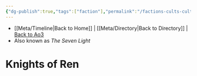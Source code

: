 ```yaml
---
{"dg-publish":true,"tags":["faction"],"permalink":"/factions-cults-cultures-governments/knights-of-ren/","dgPassFrontmatter":true}
---
```


- [[Meta/Timeline\|Back to Home]] | [[Meta/Directory\|Back to Directory]] | [Back to Ao3](https://archiveofourown.org/works/19334440/chapters/45992584)
- Also known as *The Seven Light*

# Knights of Ren


